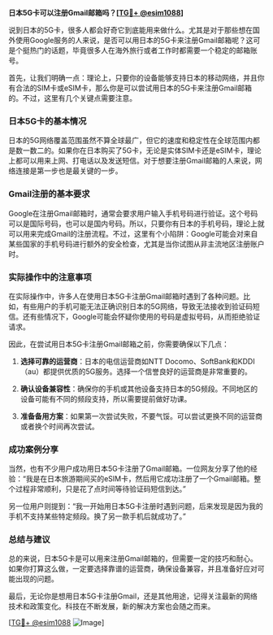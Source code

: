 **日本5G卡可以注册Gmail邮箱吗？[[TG💪+ @esim1088](https://t.me/s/esim1088)]**

说到日本的5G卡，很多人都会好奇它到底能用来做什么。尤其是对于那些想在国外使用Google服务的人来说，是否可以用日本的5G卡来注册Gmail邮箱呢？这可是个挺热门的话题，毕竟很多人在海外旅行或者工作时都需要一个稳定的邮箱账号。

首先，让我们明确一点：理论上，只要你的设备能够支持日本的移动网络，并且你有合法的SIM卡或eSIM卡，那么你是可以尝试用日本的5G卡来注册Gmail邮箱的。不过，这里有几个关键点需要注意。

### 日本5G卡的基本情况

日本的5G网络覆盖范围虽然不算全球最广，但它的速度和稳定性在全球范围内都是数一数二的。如果你在日本购买了5G卡，无论是实体SIM卡还是eSIM卡，理论上都可以用来上网、打电话以及发送短信。对于想要注册Gmail邮箱的人来说，网络连接是第一步也是最关键的一步。

### Gmail注册的基本要求

Google在注册Gmail邮箱时，通常会要求用户输入手机号码进行验证。这个号码可以是国际号码，也可以是国内号码。所以，只要你有日本的手机号码，理论上就可以用来完成Gmail的注册流程。不过，这里有个小陷阱：Google可能会对来自某些国家的手机号码进行额外的安全检查，尤其是当你试图从非主流地区注册账户时。

### 实际操作中的注意事项

在实际操作中，许多人在使用日本5G卡注册Gmail邮箱时遇到了各种问题。比如，有些用户的手机可能无法正确识别日本的5G网络，导致无法接收到验证码短信。还有些情况下，Google可能会怀疑你使用的号码是虚拟号码，从而拒绝验证请求。

因此，在尝试用日本5G卡注册Gmail邮箱之前，你需要确保以下几点：

1. **选择可靠的运营商**：日本的电信运营商如NTT Docomo、SoftBank和KDDI（au）都提供优质的5G服务。选择一个信誉良好的运营商是非常重要的。
   
2. **确认设备兼容性**：确保你的手机或其他设备支持日本的5G频段。不同地区的设备可能有不同的频段支持，所以需要提前做好功课。

3. **准备备用方案**：如果第一次尝试失败，不要气馁。可以尝试更换不同的运营商或者换个时间再次尝试。

### 成功案例分享

当然，也有不少用户成功用日本5G卡注册了Gmail邮箱。一位网友分享了他的经验：“我是在日本旅游期间买的eSIM卡，然后用它成功注册了一个Gmail邮箱。整个过程非常顺利，只是花了点时间等待验证码短信到达。”

另一位用户则提到：“我一开始用日本5G卡注册时遇到问题，后来发现是因为我的手机不支持某些特定频段。换了另一款手机后就成功了。”

### 总结与建议

总的来说，日本5G卡是可以用来注册Gmail邮箱的，但需要一定的技巧和耐心。如果你打算这么做，一定要选择靠谱的运营商，确保设备兼容，并且准备好应对可能出现的问题。

最后，无论你是想用日本5G卡注册Gmail，还是其他用途，记得关注最新的网络技术和政策变化。科技在不断发展，新的解决方案也会随之而来。

[[TG💪+ @esim1088](https://t.me/s/esim1088) ![Image](https://i.postimg.cc/4NQfJmqS/Snipaste-2025-05-13-00-14-12.png)]
